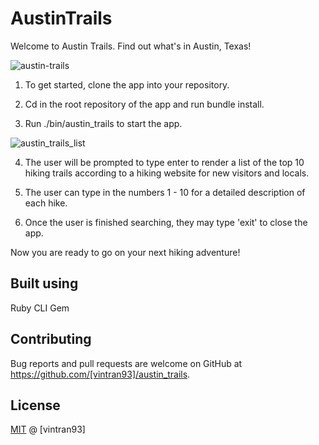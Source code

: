 # AustinTrails

Welcome to Austin Trails. Find out what's in Austin, Texas!

![austin-trails](https://user-images.githubusercontent.com/78582898/187094686-a2744286-8760-4e90-b159-65ee16f5ba8c.PNG)

1. To get started, clone the app into your repository.

2. Cd in the root repository of the app and run bundle install.

3. Run ./bin/austin_trails to start the app.

![austin_trails_list](https://user-images.githubusercontent.com/78582898/187094741-d7a89481-1131-4833-976a-7ef14ccd8378.PNG)

4. The user will be prompted to type enter to render a list of the top 10 hiking trails according to a hiking website for new visitors and locals.

5. The user can type in the numbers 1 - 10 for a detailed description of each hike.

6. Once the user is finished searching, they may type 'exit' to close the app.

Now you are ready to go on your next hiking adventure!

## Built using

Ruby CLI Gem

## Contributing

Bug reports and pull requests are welcome on GitHub at https://github.com/[vintran93]/austin_trails.

## License

[MIT](https://opensource.org/licenses/MIT) @ [vintran93]
